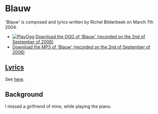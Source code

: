 # Blauw

'Blauw' is composed and lyrics written by Richel Bilderbeek 
on March 7th 2004.

 * [![PlayOgg](http://static.fsf.org/playogg/Play_ogg_80x15.png "I support PlayOgg!")](http://playogg.org) [Download the OGG of 'Blauw' (recorded on the 2nd of September of 2006)](http://www.richelbilderbeek.nl/CD06_02Blauw20060902.ogg)
 * [Download the MP3 of 'Blauw' (recorded on the 2nd of September of 2006)](http://www.richelbilderbeek.nl/CD06_02Blauw20060902.mp3)

## [Lyrics](25_blauw.txt)

See [here](25_blauw.txt).

## Background

I missed a girlfriend of mine, while playing the piano.
